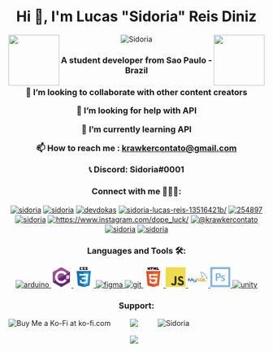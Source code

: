 <h1 align="center">Hi 👋, I'm Lucas "Sidoria" Reis Diniz</h1>

<img  align="left" src="https://user-images.githubusercontent.com/72222396/131273763-903131a8-cbba-41a6-a44a-63a1cb35213c.gif" height="100" width="100"/>

<img align="right" src="https://user-images.githubusercontent.com/72222396/131273718-ca7fd855-dc82-4648-b517-8df98f5624b1.gif" height="100" width="100"/>
 
<p align="center">
  <img src="https://user-images.githubusercontent.com/72222396/131274089-8110ecc7-3010-49bf-b805-6a2ef176d4e7.gif" alt="Sidoria">
</p>

<h3 align="center">A student developer from  Sao Paulo - Brazil </h3>

<h3 align="center">

👯 I’m looking to collaborate with other content creators

🤝 I’m looking for help with API 

🌱 I’m currently learning API

📫 How to reach me : krawkercontato@gmail.com
 
 📞 Discord: Sidoria#0001
</h3>

<h3 align="center">Connect with me 👨🏻‍💻:</h3>
<p align="center">
<a href="https://codepen.io/sidoria" target="blank"><img align="center" src="https://raw.githubusercontent.com/rahuldkjain/github-profile-readme-generator/master/src/images/icons/Social/codepen.svg" alt="sidoria" height="30" width="40" /></a>
<a href="https://dev.to/sidoria" target="blank"><img align="center" src="https://cdn.jsdelivr.net/npm/simple-icons@3.0.1/icons/dev-dot-to.svg" alt="sidoria" height="30" width="40" /></a>
<a href="https://twitter.com/devdokas" target="blank"><img align="center" src="https://raw.githubusercontent.com/rahuldkjain/github-profile-readme-generator/master/src/images/icons/Social/twitter.svg" alt="devdokas" height="30" width="40" /></a>
<a href="https://linkedin.com/in/sidoria-lucas-reis-13516421b/" target="blank"><img align="center" src="https://raw.githubusercontent.com/rahuldkjain/github-profile-readme-generator/master/src/images/icons/Social/linked-in-alt.svg" alt="sidoria-lucas-reis-13516421b/" height="30" width="40" /></a>
<a href="https://stackoverflow.com/users/16782884/lucas-reis" target="blank"><img align="center" src="https://raw.githubusercontent.com/rahuldkjain/github-profile-readme-generator/master/src/images/icons/Social/stack-overflow.svg" alt="254897" height="30" width="40" /></a>
<a href="https://kaggle.com/sidoria" target="blank"><img align="center" src="https://raw.githubusercontent.com/rahuldkjain/github-profile-readme-generator/master/src/images/icons/Social/kaggle.svg" alt="sidoria" height="30" width="40" /></a>
<a href="https://www.instagram.com/dope_luck/" target="blank"><img align="center" src="https://raw.githubusercontent.com/rahuldkjain/github-profile-readme-generator/master/src/images/icons/Social/instagram.svg" alt="https://www.instagram.com/dope_luck/" height="30" width="40" /></a>
<a href="https://medium.com/@krawkercontato" target="blank"><img align="center" src="https://raw.githubusercontent.com/rahuldkjain/github-profile-readme-generator/master/src/images/icons/Social/medium.svg" alt="@krawkercontato" height="30" width="40" /></a>
<a href="https://www.codechef.com/users/sidoria" target="blank"><img align="center" src="https://cdn.jsdelivr.net/npm/simple-icons@3.1.0/icons/codechef.svg" alt="sidoria" height="30" width="40" /></a>
<a href="https://codeforces.com/profile/sidoria" target="blank"><img align="center" src="https://cdn.jsdelivr.net/npm/simple-icons@3.0.1/icons/codeforces.svg" alt="sidoria" height="30" width="40" /></a>
</p>

<h3 align="center">Languages and Tools 🛠️:</h3>
<p align="center"> <a href="https://www.arduino.cc/" target="_blank"> <img src="https://cdn.worldvectorlogo.com/logos/arduino-1.svg" alt="arduino" width="40" height="40"/> </a> <a href="https://www.w3schools.com/cs/" target="_blank"> <img src="https://raw.githubusercontent.com/devicons/devicon/master/icons/csharp/csharp-original.svg" alt="csharp" width="40" height="40"/> </a> <a href="https://www.w3schools.com/css/" target="_blank"> <img src="https://raw.githubusercontent.com/devicons/devicon/master/icons/css3/css3-original-wordmark.svg" alt="css3" width="40" height="40"/> </a> <a href="https://www.figma.com/" target="_blank"> <img src="https://www.vectorlogo.zone/logos/figma/figma-icon.svg" alt="figma" width="40" height="40"/> </a> <a href="https://git-scm.com/" target="_blank"> <img src="https://www.vectorlogo.zone/logos/git-scm/git-scm-icon.svg" alt="git" width="40" height="40"/> </a> <a href="https://www.w3.org/html/" target="_blank"> <img src="https://raw.githubusercontent.com/devicons/devicon/master/icons/html5/html5-original-wordmark.svg" alt="html5" width="40" height="40"/> </a> <a href="https://developer.mozilla.org/en-US/docs/Web/JavaScript" target="_blank"> <img src="https://raw.githubusercontent.com/devicons/devicon/master/icons/javascript/javascript-original.svg" alt="javascript" width="40" height="40"/> </a> <a href="https://www.mysql.com/" target="_blank"> <img src="https://raw.githubusercontent.com/devicons/devicon/master/icons/mysql/mysql-original-wordmark.svg" alt="mysql" width="40" height="40"/> </a> <a href="https://www.photoshop.com/en" target="_blank"> <img src="https://raw.githubusercontent.com/devicons/devicon/master/icons/photoshop/photoshop-line.svg" alt="photoshop" width="40" height="40"/> </a> <a href="https://unity.com/" target="_blank"> <img src="https://www.vectorlogo.zone/logos/unity3d/unity3d-icon.svg" alt="unity" width="40" height="40"/> </a> </p>

<h3 align="center">Support:</h3>
<p><a href="https://www.buymeacoffee.com/Sidoria"> <img align="right" src="https://cdn.buymeacoffee.com/buttons/v2/default-yellow.png" height="50" width="210" alt="Sidoria" /></a></p>
<a href='https://ko-fi.com/Sidoria' target='_blank'><img height='50' align="left" style='border:0px;height:36px;' src='https://cdn.ko-fi.com/cdn/kofi1.png?v=3' border='0' alt='Buy Me a Ko-Fi at ko-fi.com' /></a>
<p align="center">
 <img src="https://user-images.githubusercontent.com/72222396/131347251-fde828d6-680b-46a7-9fd2-ce9d018e5cc6.png" />
</p>
<p align="center">
 <img src="https://user-images.githubusercontent.com/72222396/131350554-05171ec7-4198-4463-a645-3b728064206d.gif" />
</p>

